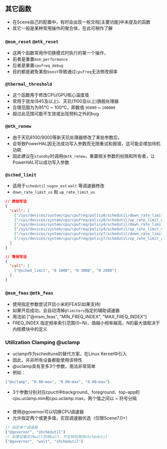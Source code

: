## 其它函数
- 在Scene自己的配置中，有时会出现一些文档[主要功能]中未提及的函数
- 其它一般是某种常用操作的聚合体，在此可稍作了解


### `@msm_reset` `@mtk_reset`
- 这两个函数常用作切换模式时执行的第一个操作，
- 前者是重置`msm_performance`
- 后者是重置`cpufreq_debug`
- 目的都是避免某些`boost`导致通过`cpufreq`无法修改频率


### `@thermal_threshold`
- 这个函数用于修改CPU/GPU核心温度墙
- 常用于骁龙(845及以上)、天玑(1100及以上)旗舰处理器
- 合理范围为为95°C ~ 100°C，即数值 `95000` ~ `100000`
- 超过此范围可能不生效或出现预料之外的bug

### `@mtk_renew`
- 由于天玑8100/9000等新天玑处理器修改了某些参数后，
- 会导致PowerHAL因无法成功写入参数而无限重试和报错，这可能会增加待机功耗
- 因此建议在`standby`时调用`@mtk_renew`，重置相关参数的权限和所有者，让PowerHAL可以成功写入参数


### `@sched_limit`
- 适用于`schedutil` `sugov_ext` `walt` 等调速器修改
- `down_rate_limit_us` 和 `up_rate_limit_us`

```json
// 原始写法
{
  "call": [
    ["/sys/devices/system/cpu/cpufreq/policy0/schedutil/down_rate_limit_us", "0"],
    ["/sys/devices/system/cpu/cpufreq/policy0/schedutil/up_rate_limit_us", "1000"],
    ["/sys/devices/system/cpu/cpufreq/policy4/schedutil/down_rate_limit_us", "0"],
    ["/sys/devices/system/cpu/cpufreq/policy4/schedutil/up_rate_limit_us", "3000"],
    ["/sys/devices/system/cpu/cpufreq/policy7/schedutil/down_rate_limit_us", "0"],
    ["/sys/devices/system/cpu/cpufreq/policy7/schedutil/up_rate_limit_us", "2000"]
  ]
}

// 等效写法
{
  "call": [
    ["@sched_limit", "0 1000", "0 3000", "0 2000"]
  ]
}
```


### `@msm_feas` `@mtk_feas`
- 使用指定参数尝试开启小米的FEAS(如果支持)
- 如果开启成功，会自动清掉`@limiters`指定的辅助调速器
- 用法如 ["@msm_feas", "MIN_FREQ_INDEX", "MAX_FREQ_INDEX"]
- FREQ_INDEX 指定频率索引范围(0~N)，值越小频率越高，N的最大值取决于内核模块中的定义

### Utilization Clamping @uclamp
- uclamp作为schedtune的替代方案，在Linux Kernel中引入
- 因此，并非所有设备都能使用该特性
- @uclamp具有至多3个参数，用法非常简单
- 例如：
```json
["@uclamp", "0.00~max", "0.00~max", "0.00~max"]
```
- 3个参数分别对应cpuctl中background、foreground、top-app的cpu.uclamp.min和cpu.uclamp.max，两个值之间以 ~ 符号分隔

### 
- 使用@governor可以切换CPU调速器
- 允许指定两个或更多值，实现调速器优选（仅限Scene7.0+）
```js
// 指定单个调速器
["@governor", "shchedutil"]
// 如果设备支持walt则用walt，不支持则用用shchedutil
["@governor", "walt", "shchedutil"]
```
